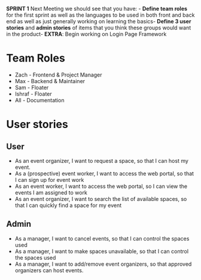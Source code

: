 **SPRINT 1** Next Meeting we should see that you have: - **Define team roles** for the first sprint as well as the languages to be used in both front and back end as well as just generally working on learning the basics- **Define 3 user stories** and **admin stories** of items that you think these groups would want in the product- **EXTRA**: Begin working on Login Page Framework

# Team Roles
- Zach - Frontend & Project Manager
- Max - Backend & Maintainer 
- Sam - Floater
- Ishraf - Floater
- All - Documentation
# User stories
## User
- As an event organizer, I want to request a space, so that I can host my event.
- As a (prospective) event worker, I want to access the web portal, so that I can sign up for event work
-  As an event worker, I want to access the web portal, so I can view the events I am assigned to work
- As an event organizer, I want to search the list of available spaces, so that I can quickly find a space for my event


## Admin
- As a manager, I want to cancel events, so that I can control the spaces used
- As a manager, I want to make spaces unavailable, so that I can control the spaces used
- As a manager, I want to add/remove event organizers, so that approved organizers can host events.
